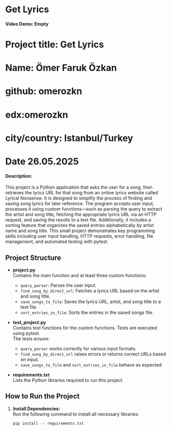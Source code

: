 # Get Lyrics

#### Video Demo: Empty
# Project title: Get Lyrics
# Name: Ömer Faruk Özkan
# github: omerozkn
# edx:omerozkn
# city/country: Istanbul/Turkey
# Date 26.05.2025
#### Description:
This project is a Python application that asks the user for a song, then retrieves the lyrics URL for that song from an online lyrics website called Lyrical Nonsense. It is designed to simplify the process of finding and saving song lyrics for later reference. The program accepts user input, processes it using custom functions—such as parsing the query to extract the artist and song title, fetching the appropriate lyrics URL via an HTTP request, and saving the results to a text file. Additionally, it includes a sorting feature that organizes the saved entries alphabetically by artist name and song title. This small project demonstrates key programming skills including user input handling, HTTP requests, error handling, file management, and automated testing with pytest.

## Project Structure

- **project.py**  
  Contains the main function and at least three custom functions:
  - `query_parser`: Parses the user input.
  - `find_song_by_direct_url`: Fetches a lyrics URL based on the artist and song title.
  - `save_songs_to_file`: Saves the lyrics URL, artist, and song title to a text file.
  - `sort_entries_in_file`: Sorts the entries in the saved songs file.
  
- **test_project.py**  
  Contains test functions for the custom functions. Tests are executed using pytest.  
  The tests ensure:
  - `query_parser` works correctly for various input formats.
  - `find_song_by_direct_url` raises errors or returns correct URLs based on input.
  - `save_songs_to_file` and `sort_entries_in_file` behave as expected.

- **requirements.txt**  
  Lists the Python libraries required to run this project.

## How to Run the Project

1. **Install Dependencies:**  
   Run the following command to install all necessary libraries:
   ```bash
   pip install -r requirements.txt
